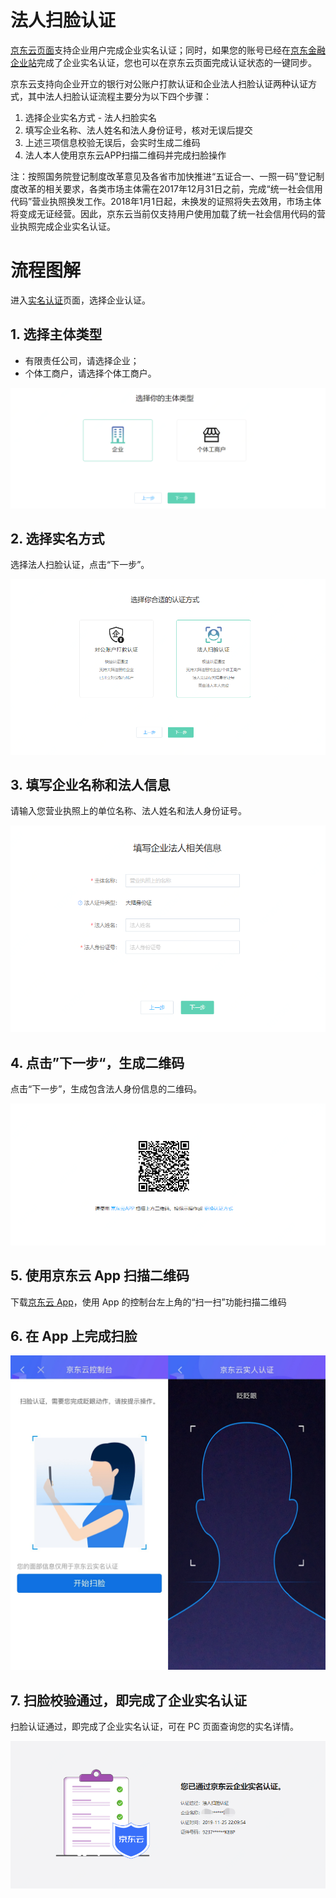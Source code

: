 # 法人扫脸认证
[京东云页面](https://realname.jdcloud.com/account/verify)支持企业用户完成企业实名认证；同时，如果您的账号已经在[京东金融企业站](https://biz.jd.com)完成了企业实名认证，您也可以在京东云页面完成认证状态的一键同步。

京东云支持向企业开立的银行对公账户打款认证和企业法人扫脸认证两种认证方式，其中法人扫脸认证流程主要分为以下四个步骤：

 1. 选择企业实名方式 - 法人扫脸实名
 2. 填写企业名称、法人姓名和法人身份证号，核对无误后提交
 3. 上述三项信息校验无误后，会实时生成二维码
 4. 法人本人使用京东云APP扫描二维码并完成扫脸操作
 

注：按照国务院登记制度改革意见及各省市加快推进“五证合一、一照一码”登记制度改革的相关要求，各类市场主体需在2017年12月31日之前，完成“统一社会信用代码”营业执照换发工作。2018年1月1日起，未换发的证照将失去效用，市场主体将变成无证经营。因此，京东云当前仅支持用户使用加载了统一社会信用代码的营业执照完成企业实名认证。


# 流程图解
进入[实名认证](https://realname.jdcloud.com/account/verify)页面，选择企业认证。

 ## 1. 选择主体类型

 - 有限责任公司，请选择企业；
 - 个体工商户，请选择个体工商户。

![](../../../../image/User/quickrealname/%E4%B8%BB%E4%BD%93%E9%80%89%E6%8B%A9.png)


## 2. 选择实名方式

选择法人扫脸认证，点击“下一步”。

![](../../../../image/User/Legalface/%E6%96%B9%E5%BC%8F-%E6%B3%95%E4%BA%BA.png)


## 3. 填写企业名称和法人信息

请输入您营业执照上的单位名称、法人姓名和法人身份证号。

![](../../../../image/User/Legalface/%E6%B3%95%E4%BA%BA%E4%BF%A1%E6%81%AF.png)


## 4. 点击”下一步“，生成二维码

点击“下一步”，生成包含法人身份信息的二维码。

![](../../../../image/User/Legalface/%E4%BA%8C%E7%BB%B4%E7%A0%81.png)


## 5. 使用京东云 App 扫描二维码

下载[京东云 App](https://console.jdcloud.com/download)，使用 App 的控制台左上角的“扫一扫”功能扫描二维码



## 6. 在 App 上完成扫脸

![](../../../../image/User/personal/%E6%89%AB%E8%84%B8.jpg)


## 7. 扫脸校验通过，即完成了企业实名认证

扫脸认证通过，即完成了企业实名认证，可在 PC 页面查询您的实名详情。

![](../../../../image/User/Legalface/done.png)



